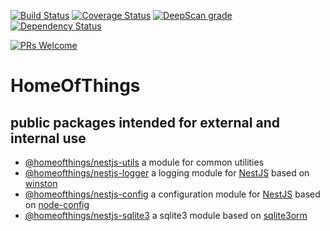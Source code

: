 [![Build Status](https://api.travis-ci.com/gms1/HomeOfThings.svg?branch=master)](https://app.travis-ci.com/gms1/HomeOfThings)
[![Coverage Status](https://codecov.io/gh/gms1/HomeOfThings/branch/master/graph/badge.svg)](https://codecov.io/gh/gms1/HomeOfThings)
[![DeepScan grade](https://deepscan.io/api/teams/439/projects/987/branches/1954/badge/grade.svg)](https://deepscan.io/dashboard#view=project&tid=439&pid=987&bid=1954)
[![Dependency Status](https://david-dm.org/gms1/HomeOfThings.svg)](https://david-dm.org/gms1/HomeOfThings)

[![PRs Welcome](https://img.shields.io/badge/PRs-welcome-brightgreen.svg?style=flat-square)](http://makeapullrequest.com)
# HomeOfThings

## public packages intended for external and internal use

- [@homeofthings/nestjs-utils](projects/node/libs/nestjs-utils/README.md)
a module for common utilities
- [@homeofthings/nestjs-logger](projects/node/libs/nestjs-logger/README.md)
a logging module for [NestJS](https://docs.nestjs.com/) based on [winston](https://www.npmjs.com/package/winston)
- [@homeofthings/nestjs-config](projects/node/libs/nestjs-config/README.md)
a configuration module for [NestJS](https://docs.nestjs.com/) based on [node-config](https://www.npmjs.com/package/config)
- [@homeofthings/nestjs-sqlite3](projects/node/libs/nestjs-sqlite3/README.md)
a sqlite3 module based on [sqlite3orm](https://www.npmjs.com/package/sqlite3orm)
